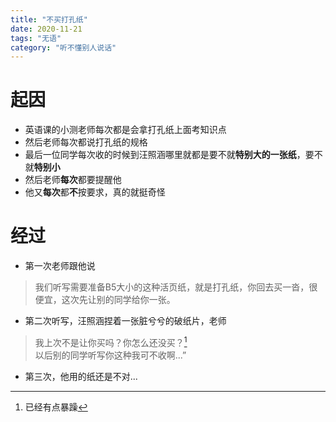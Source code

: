 ```yaml
---
title: "不买打孔纸"
date: 2020-11-21
tags: "无语"
category: "听不懂别人说话"
---
```


# 起因
* 英语课的小测老师每次都是会拿打孔纸上面考知识点
* 然后老师每次都说打孔纸的规格
* 最后一位同学每次收的时候到汪照涵哪里就都是要不就**特别大的一张纸**，要不就**特别小**
* 然后老师**每次**都要提醒他
* 他又**每次**都**不**按要求，真的就挺奇怪

# 经过
* 第一次老师跟他说
>我们听写需要准备B5大小的这种活页纸，就是打孔纸，你回去买一沓，很便宜，这次先让别的同学给你一张。


* 第二次听写，汪照涵捏着一张脏兮兮的破纸片，老师
> 我上次不是让你买吗？你怎么还没买？[^1]<br>
以后别的同学听写你这种我可不收啊...”


* 第三次，他用的纸还是不对...


[^1]:已经有点暴躁
